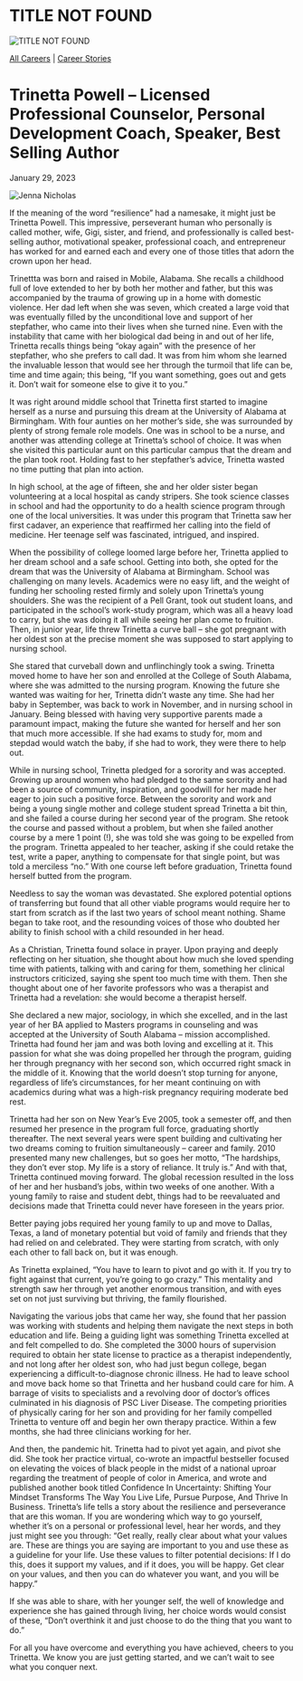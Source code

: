 # TITLE NOT FOUND

![TITLE NOT FOUND](https://madamambition.com/wp-content/uploads/2023/01/43_Trinetta-scaled.jpg)

[All Careers](https://madamambition.com/category/career-stories/all-careers/) | [Career Stories](https://madamambition.com/category/career-stories/)

Trinetta Powell – Licensed Professional Counselor, Personal Development Coach, Speaker, Best Selling Author
===========================================================================================================

January 29, 2023

![Jenna Nicholas](https://madamambition.com/wp-content/uploads/2023/01/43_Trinetta-scaled.jpg "43_Trinetta")

If the meaning of the word “resilience” had a namesake, it might just be Trinetta Powell. This impressive, perseverant human who personally is called mother, wife, Gigi, sister, and friend, and professionally is called best-selling author, motivational speaker, professional coach, and entrepreneur has worked for and earned each and every one of those titles that adorn the crown upon her head.

Trinettta was born and raised in Mobile, Alabama. She recalls a childhood full of love extended to her by both her mother and father, but this was accompanied by the trauma of growing up in a home with domestic violence. Her dad left when she was seven, which created a large void that was eventually filled by the unconditional love and support of her stepfather, who came into their lives when she turned nine. Even with the instability that came with her biological dad being in and out of her life, Trinetta recalls things being “okay again” with the presence of her stepfather, who she prefers to call dad. It was from him whom she learned the invaluable lesson that would see her through the turmoil that life can be, time and time again; this being, “If you want something, goes out and gets it. Don’t wait for someone else to give it to you.”

It was right around middle school that Trinetta first started to imagine herself as a nurse and pursuing this dream at the University of Alabama at Birmingham. With four aunties on her mother’s side, she was surrounded by plenty of strong female role models. One was in school to be a nurse, and another was attending college at Trinetta’s school of choice. It was when she visited this particular aunt on this particular campus that the dream and the plan took root. Holding fast to her stepfather’s advice, Trinetta wasted no time putting that plan into action.

In high school, at the age of fifteen, she and her older sister began volunteering at a local hospital as candy stripers. She took science classes in school and had the opportunity to do a health science program through one of the local universities. It was under this program that Trinetta saw her first cadaver, an experience that reaffirmed her calling into the field of medicine. Her teenage self was fascinated, intrigued, and inspired.

When the possibility of college loomed large before her, Trinetta applied to her dream school and a safe school. Getting into both, she opted for the dream that was the University of Alabama at Birmingham. School was challenging on many levels. Academics were no easy lift, and the weight of funding her schooling rested firmly and solely upon Trinetta’s young shoulders. She was the recipient of a Pell Grant, took out student loans, and participated in the school’s work-study program, which was all a heavy load to carry, but she was doing it all while seeing her plan come to fruition. Then, in junior year, life threw Trinetta a curve ball – she got pregnant with her oldest son at the precise moment she was supposed to start applying to nursing school.

She stared that curveball down and unflinchingly took a swing. Trinetta moved home to have her son and enrolled at the College of South Alabama, where she was admitted to the nursing program. Knowing the future she wanted was waiting for her, Trinetta didn’t waste any time. She had her baby in September, was back to work in November, and in nursing school in January. Being blessed with having very supportive parents made a paramount impact, making the future she wanted for herself and her son that much more accessible. If she had exams to study for, mom and stepdad would watch the baby, if she had to work, they were there to help out.

While in nursing school, Trinetta pledged for a sorority and was accepted. Growing up around women who had pledged to the same sorority and had been a source of community, inspiration, and goodwill for her made her eager to join such a positive force. Between the sorority and work and being a young single mother and college student spread Trinetta a bit thin, and she failed a course during her second year of the program. She retook the course and passed without a problem, but when she failed another course by a mere 1 point (!), she was told she was going to be expelled from the program. Trinetta appealed to her teacher, asking if she could retake the test, write a paper, anything to compensate for that single point, but was told a merciless “no.” With one course left before graduation, Trinetta found herself butted from the program.

Needless to say the woman was devastated. She explored potential options of transferring but found that all other viable programs would require her to start from scratch as if the last two years of school meant nothing. Shame began to take root, and the resounding voices of those who doubted her ability to finish school with a child resounded in her head.

As a Christian, Trinetta found solace in prayer. Upon praying and deeply reflecting on her situation, she thought about how much she loved spending time with patients, talking with and caring for them, something her clinical instructors criticized, saying she spent too much time with them. Then she thought about one of her favorite professors who was a therapist and Trinetta had a revelation: she would become a therapist herself.

She declared a new major, sociology, in which she excelled, and in the last year of her BA applied to Masters programs in counseling and was accepted at the University of South Alabama – mission accomplished. Trinetta had found her jam and was both loving and excelling at it. This passion for what she was doing propelled her through the program, guiding her through pregnancy with her second son, which occurred right smack in the middle of it. Knowing that the world doesn’t stop turning for anyone, regardless of life’s circumstances, for her meant continuing on with academics during what was a high-risk pregnancy requiring moderate bed rest.

Trinetta had her son on New Year’s Eve 2005, took a semester off, and then resumed her presence in the program full force, graduating shortly thereafter. The next several years were spent building and cultivating her two dreams coming to fruition simultaneously – career and family. 2010 presented many new challenges, but so goes her motto, “The hardships, they don’t ever stop. My life is a story of reliance. It truly is.” And with that, Trinetta continued moving forward. The global recession resulted in the loss of her and her husband’s jobs, within two weeks of one another. With a young family to raise and student debt, things had to be reevaluated and decisions made that Trinetta could never have foreseen in the years prior.

Better paying jobs required her young family to up and move to Dallas, Texas, a land of monetary potential but void of family and friends that they had relied on and celebrated. They were starting from scratch, with only each other to fall back on, but it was enough.

As Trinetta explained, “You have to learn to pivot and go with it. If you try to fight against that current, you’re going to go crazy.” This mentality and strength saw her through yet another enormous transition, and with eyes set on not just surviving but thriving, the family flourished.

Navigating the various jobs that came her way, she found that her passion was working with students and helping them navigate the next steps in both education and life. Being a guiding light was something Trinetta excelled at and felt compelled to do. She completed the 3000 hours of supervision required to obtain her state license to practice as a therapist independently, and not long after her oldest son, who had just begun college, began experiencing a difficult-to-diagnose chronic illness. He had to leave school and move back home so that Trinetta and her husband could care for him. A barrage of visits to specialists and a revolving door of doctor’s offices culminated in his diagnosis of PSC Liver Disease. The competing priorities of physically caring for her son and providing for her family compelled Trinetta to venture off and begin her own therapy practice. Within a few months, she had three clinicians working for her.

And then, the pandemic hit. Trinetta had to pivot yet again, and pivot she did. She took her practice virtual, co-wrote an impactful bestseller focused on elevating the voices of black people in the midst of a national uproar regarding the treatment of people of color in America, and wrote and published another book titled Confidence In Uncertainty: Shifting Your Mindset Transforms The Way You Live Life, Pursue Purpose, And Thrive In Business. Trinetta’s life tells a story about the resilience and perseverance that are this woman. If you are wondering which way to go yourself, whether it’s on a personal or professional level, hear her words, and they just might see you through: “Get really, really clear about what your values are. These are things you are saying are important to you and use these as a guideline for your life. Use these values to filter potential decisions: If I do this, does it support my values, and if it does, you will be happy. Get clear on your values, and then you can do whatever you want, and you will be happy.”

If she was able to share, with her younger self, the well of knowledge and experience she has gained through living, her choice words would consist of these, “Don’t overthink it and just choose to do the thing that you want to do.”

For all you have overcome and everything you have achieved, cheers to you Trinetta. We know you are just getting started, and we can’t wait to see what you conquer next.